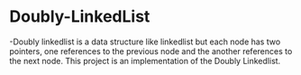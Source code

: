 # Doubly-LinkedList
-Doubly linkedlist is a data structure like linkedlist but each node has two pointers, 
one references to the previous node and the another references to the next node. 
This project is an implementation of the Doubly Linkedlist.
